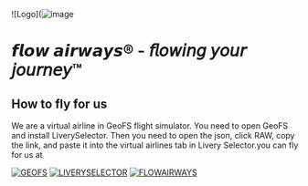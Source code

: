 
![Logo](![image](https://github.com/user-attachments/assets/faa8a63b-1790-461a-b1b5-71d74284f7d2)


# 𝙛𝙡𝙤𝙬 𝙖𝙞𝙧𝙬𝙖𝙮𝙨®️ -  𝘧𝘭𝘰𝘸𝘪𝘯𝘨 𝘺𝘰𝘶𝘳 𝘫𝘰𝘶𝘳𝘯𝘦𝘺™️






## How to fly for us

We are a virtual airline in GeoFS flight simulator. You need to open GeoFS and install LiverySelector. Then you need to open the json, click RAW, copy the link, and paste it into the virtual airlines tab in Livery Selector.you can fly for us at

[![GEOFS](https://img.shields.io/badge/Open-Link?style=plastic&label=GeoFS&labelColor=%235c7673&color=%23000000
)](https://www.geo-fs.com/geofs.php)
[![LIVERYSELECTOR](https://img.shields.io/badge/Download-Link?style=plastic&label=LiverySelector&labelColor=%231c8e7f&color=%23000000)](https://github.com/kolos26/GEOFS-LiverySelector/tree/main)
[![FLOWAIRWAYS](
https://img.shields.io/badge/%F0%9D%99%9B%F0%9D%99%A1%F0%9D%99%A4%F0%9D%99%AC%20%F0%9D%99%96%F0%9D%99%9E%F0%9D%99%A7%F0%9D%99%AC%F0%9D%99%96%F0%9D%99%AE%F0%9D%99%A8-brown?style=plastic&labelColor=%231622d0&color=%2351b7e4)](https://discord.gg/bEJStJ7u)
